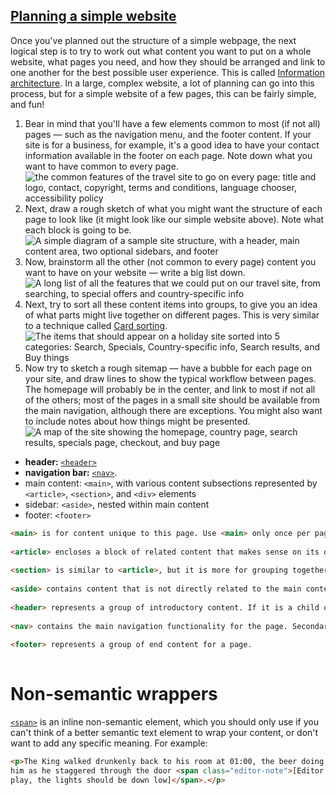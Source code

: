 ## [Planning a simple website](https://developer.mozilla.org/en-US/docs/Learn/HTML/Introduction_to_HTML/Document_and_website_structure#planning_a_simple_website)

Once you've planned out the structure of a simple webpage, the next logical step is to try to work out what content you want to put on a whole website, what pages you need, and how they should be arranged and link to one another for the best possible user experience. This is called [Information architecture](https://developer.mozilla.org/en-US/docs/Glossary/Information_architecture). In a large, complex website, a lot of planning can go into this process, but for a simple website of a few pages, this can be fairly simple, and fun!

1. Bear in mind that you'll have a few elements common to most (if not all) pages — such as the navigation menu, and the footer content. If your site is for a business, for example, it's a good idea to have your contact information available in the footer on each page. Note down what you want to have common to every page.![the common features of the travel site to go on every page: title and logo, contact, copyright, terms and conditions, language chooser, accessibility policy](https://developer.mozilla.org/en-US/docs/Learn/HTML/Introduction_to_HTML/Document_and_website_structure/common-features.png)
2. Next, draw a rough sketch of what you might want the structure of each page to look like (it might look like our simple website above). Note what each block is going to be.![A simple diagram of a sample site structure, with a header, main content area, two optional sidebars, and footer](https://developer.mozilla.org/en-US/docs/Learn/HTML/Introduction_to_HTML/Document_and_website_structure/site-structure.png)
3. Now, brainstorm all the other (not common to every page) content you want to have on your website — write a big list down.![A long list of all the features that we could put on our travel site, from searching, to special offers and country-specific info](https://developer.mozilla.org/en-US/docs/Learn/HTML/Introduction_to_HTML/Document_and_website_structure/feature-list.png)
4. Next, try to sort all these content items into groups, to give you an idea of what parts might live together on different pages. This is very similar to a technique called [Card sorting](https://developer.mozilla.org/en-US/docs/Glossary/Card_sorting).![The items that should appear on a holiday site sorted into 5 categories: Search, Specials, Country-specific info, Search results, and Buy things](https://developer.mozilla.org/en-US/docs/Learn/HTML/Introduction_to_HTML/Document_and_website_structure/card-sorting.png)
5. Now try to sketch a rough sitemap — have a bubble for each page on your site, and draw lines to show the typical workflow between pages. The homepage will probably be in the center, and link to most if not all of the others; most of the pages in a small site should be available from the main navigation, although there are exceptions. You might also want to include notes about how things might be presented.![A map of the site showing the homepage, country page, search results, specials page, checkout, and buy page](https://developer.mozilla.org/en-US/docs/Learn/HTML/Introduction_to_HTML/Document_and_website_structure/site-map.png)

- **header:** [`<header>`](https://developer.mozilla.org/en-US/docs/Web/HTML/Element/heade)
- **navigation bar:** [`<nav>`](https://developer.mozilla.org/en-US/docs/Web/HTML/Element/nav).
- main content: `<main>`, with various content subsections represented by `<article>`, `<section>`, and `<div>` elements
- sidebar: `<aside>`, nested within main content
- footer: `<footer>`

```html
<main> is for content unique to this page. Use <main> only once per page, and put it directly inside <body>. Ideally this shouldn't be nested within other elements.
    
<article> encloses a block of related content that makes sense on its own without the rest of the page (e.g., a single blog post).
    
<section> is similar to <article>, but it is more for grouping together a single part of the page that constitutes one single piece of functionality (e.g., a mini map, or a set of article headlines and summaries), or a theme. It's considered best practice to begin each section with a heading; also note that you can break <article>s up into different <section>s, or <section>s up into different <article>s, depending on the context.
    
<aside> contains content that is not directly related to the main content but can provide additional information indirectly related to it (glossary entries, author biography, related links, etc.).
    
<header> represents a group of introductory content. If it is a child of <body> it defines the global header of a webpage, but if it's a child of an <article> or <section> it defines a specific header for that section (try not to confuse this with titles and headings).
    
<nav> contains the main navigation functionality for the page. Secondary links, etc., would not go in the navigation.
    
<footer> represents a group of end content for a page.
    
```

# Non-semantic wrappers

[`<span>`](https://developer.mozilla.org/en-US/docs/Web/HTML/Element/span) is an inline non-semantic element, which you should only use if you can't think of a better semantic text element to wrap your content, or don't want to add any specific meaning. For example:

```html
<p>The King walked drunkenly back to his room at 01:00, the beer doing nothing to aid
him as he staggered through the door <span class="editor-note">[Editor's note: At this point in the
play, the lights should be down low]</span>.</p>
```



